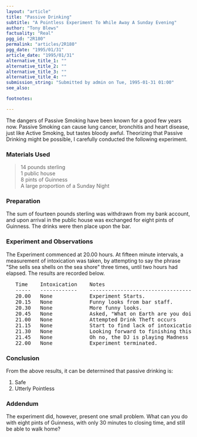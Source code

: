 ```yaml
---
layout: "article"
title: "Passive Drinking"
subtitle: "A Pointless Experiment To While Away A Sunday Evening"
author: "Tony Blews"
factuality: "Real"
pgg_id: "2R180"
permalink: "articles/2R180"
pgg_date: "1995/01/31"
article_date: "1995/01/31"
alternative_title_1: ""
alternative_title_2: ""
alternative_title_3: ""
alternative_title_4: ""
submission_string: "Submitted by admin on Tue, 1995-01-31 01:00"
see_also:

footnotes: 

---
```

<div>
<p>The dangers of Passive Smoking have been known for a good few years now. Passive Smoking can cause lung cancer, bronchitis and heart disease, just like Active Smoking, but tastes bloody awful. Theorizing that Passive Drinking might be possible, I carefully conducted the following experiment.</p>
<h3>Materials Used</h3>
<blockquote>14 pounds sterling<br>
1 public house<br>
8 pints of Guinness<br>
A large proportion of a Sunday Night</blockquote>
<h3>Preparation</h3>
<p>The sum of fourteen pounds sterling was withdrawn from my bank account, and upon arrival in the public house was exchanged for eight pints of Guinness. The drinks were then place upon the bar.</p>
<h3>Experiment and Observations</h3>
<p>The Experiment commenced at 20.00 hours. At fifteen minute intervals, a measurement of intoxication was taken, by attempting to say the phrase "She sells sea shells on the sea shore" three times, until two hours had elapsed. The results are recorded below.</p>
<pre>
   Time    Intoxication    Notes
   -----   ------------    ---------------------------------------------
   20.00   None            Experiment Starts.
   20.15   None            Funny looks from bar staff.
   20.30   None            More funny looks.
   20.45   None            Asked, "What on Earth are you doing?"
   21.00   None            Attempted Drink Theft occurs
   21.15   None            Start to find lack of intoxication disturbing
   21.30   None            Looking forward to finishing this
   21.45   None            Oh no, the DJ is playing Madness
   22.00   None            Experiment terminated.
</pre>
<h3>Conclusion</h3>
<p>From the above results, it can be determined that passive drinking is:</p>
<ol>
<li value="1">Safe</li>
<li value="2">Utterly Pointless</li>
</ol>
<h3>Addendum</h3>
<p>The experiment did, however, present one small problem. What can you do with eight pints of Guinness, with only 30 minutes to closing time, and still be able to walk home? <!--Amazon_CLS_IM_END--></p>
</div>

